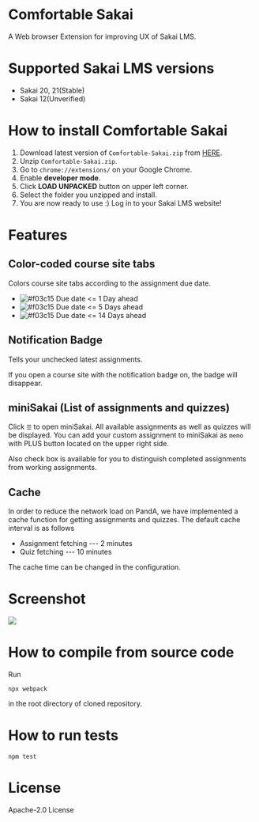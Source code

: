 # Comfortable Sakai
A Web browser Extension for improving UX of Sakai LMS.

# Supported Sakai LMS versions
- Sakai 20, 21(Stable)
- Sakai 12(Unverified)

# How to install Comfortable Sakai
1. Download latest version of `Comfortable-Sakai.zip` from [HERE]().
2. Unzip `Comfortable-Sakai.zip`.
3. Go to `chrome://extensions/` on your Google Chrome.
4. Enable **developer mode**.
5. Click **LOAD UNPACKED** button on upper left corner.
6. Select the folder you unzipped and install.
7. You are now ready to use :) Log in to your Sakai LMS website!

# Features
## Color-coded course site tabs
Colors course site tabs according to the assignment due date.
- ![#f03c15](https://via.placeholder.com/15/e85555/000000?text=+)
  Due date <= 1 Day ahead
- ![#f03c15](https://via.placeholder.com/15/d7aa57/000000?text=+)
  Due date <= 5 Days ahead
- ![#f03c15](https://via.placeholder.com/15/62b665/000000?text=+)
  Due date <= 14 Days ahead

## Notification Badge
Tells your unchecked latest assignments.

If you open a course site with the notification badge on, the badge will disappear.

## miniSakai (List of assignments and quizzes)
Click `☰` to open miniSakai.
All available assignments as well as quizzes will be displayed.
You can add your custom assignment to miniSakai as `memo` with PLUS button located on the upper right side.

Also check box is available for you to distinguish completed assignments from working assignments.

## Cache
In order to reduce the network load on PandA, we have implemented a cache function for getting assignments and quizzes.
The default cache interval is as follows
- Assignment fetching --- 2 minutes
- Quiz fetching --- 10 minutes

The cache time can be changed in the configuration.

# Screenshot
![](https://user-images.githubusercontent.com/41512077/140854635-974aee4b-fea3-4051-8956-ac696d1648ec.png)



# How to compile from source code
Run
```
npx webpack
```
in the root directory of cloned repository.

# How to run tests
```
npm test
```

# License
Apache-2.0 License
